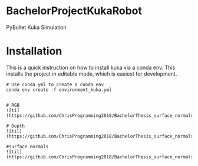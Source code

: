 # BachelorProjectKukaRobot

PyBullet Kuka Simulation


# Installation

This is a quick instruction on how to install kuka via a conda env.
This installs the project in editable mode, which is easiest for development.
```
# Use conda yml to create a conda env
conda env create -f environment_kuka.yml


# RGB 
![ti](https://github.com/ChrisProgramming2018/BachelorThesis_surface_normals_without_stacking/blob/main/data/depth_image.gif)

# Depth
![til](https://github.com/ChrisProgramming2018/BachelorThesis_surface_normals_without_stacking/data/depth_image.gif)

#surface normals
![til](https://github.com/ChrisProgramming2018/BachelorThesis_surface_normals_without_stacking/data/surface_normals.gif)
